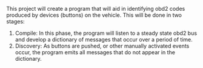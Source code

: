 This project will create a program that will aid in identifying obd2 codes produced by devices (buttons) on the vehicle.
This will be done in two stages:
1) Compile:    In this phase, the program will listen to a steady state obd2 bus and develop a dictionary of messages that occur over a period of time.
2) Discovery:  As buttons are pushed, or other manually activated events occur, the program emits all messages that do not appear in the
               dictionary.
